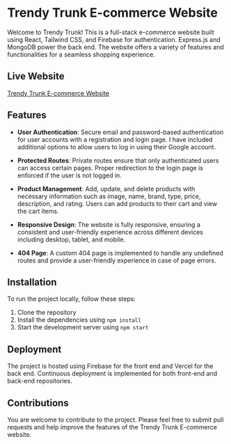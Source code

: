 # Trendy Trunk E-commerce Website

Welcome to Trendy Trunk! This is a full-stack e-commerce website built using React, Tailwind CSS, and Firebase for authentication. Express.js and MongoDB power the back end. The website offers a variety of features and functionalities for a seamless shopping experience.

## Live Website
[Trendy Trunk E-commerce Website](https://trendy-trunk.web.app/)

## Features

- **User Authentication**: Secure email and password-based authentication for user accounts with a registration and login page. I have included additional options to allow users to log in using their Google account.

- **Protected Routes**: Private routes ensure that only authenticated users can access certain pages. Proper redirection to the login page is enforced if the user is not logged in.

- **Product Management**: Add, update, and delete products with necessary information such as image, name, brand, type, price, description, and rating. Users can add products to their cart and view the cart items.

- **Responsive Design**: The website is fully responsive, ensuring a consistent and user-friendly experience across different devices including desktop, tablet, and mobile.

- **404 Page**: A custom 404 page is implemented to handle any undefined routes and provide a user-friendly experience in case of page errors.

## Installation

To run the project locally, follow these steps:

1. Clone the repository
2. Install the dependencies using `npm install`
3. Start the development server using `npm start`

## Deployment

The project is hosted using Firebase for the front end and Vercel for the back end. Continuous deployment is implemented for both front-end and back-end repositories.

## Contributions

You are welcome to contribute to the project. Please feel free to submit pull requests and help improve the features of the Trendy Trunk E-commerce website.

